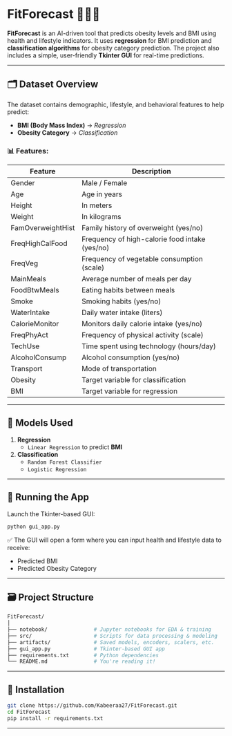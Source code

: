 # FitForecast 🧠🏃‍♂️

**FitForecast** is an AI-driven tool that predicts obesity levels and BMI using health and lifestyle indicators. It uses **regression** for BMI prediction and **classification algorithms** for obesity category prediction. The project also includes a simple, user-friendly **Tkinter GUI** for real-time predictions.

---

## 🗂️ Dataset Overview

The dataset contains demographic, lifestyle, and behavioral features to help predict:

- **BMI (Body Mass Index)** → *Regression*
- **Obesity Category** → *Classification*

### 📊 Features:
| Feature               | Description                                         |
|-----------------------|-----------------------------------------------------|
| Gender                | Male / Female                                       |
| Age                   | Age in years                                        |
| Height                | In meters                                           |
| Weight                | In kilograms                                        |
| FamOverweightHist     | Family history of overweight (yes/no)              |
| FreqHighCalFood       | Frequency of high-calorie food intake (yes/no)     |
| FreqVeg               | Frequency of vegetable consumption (scale)         |
| MainMeals             | Average number of meals per day                     |
| FoodBtwMeals          | Eating habits between meals                         |
| Smoke                 | Smoking habits (yes/no)                             |
| WaterIntake           | Daily water intake (liters)                         |
| CalorieMonitor        | Monitors daily calorie intake (yes/no)             |
| FreqPhyAct            | Frequency of physical activity (scale)             |
| TechUse               | Time spent using technology (hours/day)            |
| AlcoholConsump        | Alcohol consumption (yes/no)                        |
| Transport             | Mode of transportation                              |
| Obesity               | Target variable for classification                 |
| BMI                   | Target variable for regression                      |

---

## 🤖 Models Used

1. **Regression**
   - `Linear Regression` to predict **BMI**
2. **Classification**
   - `Random Forest Classifier`
   - `Logistic Regression`

---

## 🚀 Running the App
Launch the Tkinter-based GUI:

```bash
python gui_app.py
```

✅ The GUI will open a form where you can input health and lifestyle data to receive:

- Predicted BMI
- Predicted Obesity Category

---

## 🗃️ Project Structure
```bash
FitForecast/
│
├── notebook/               # Jupyter notebooks for EDA & training
├── src/                    # Scripts for data processing & modeling
├── artifacts/              # Saved models, encoders, scalers, etc.
├── gui_app.py              # Tkinter-based GUI app
├── requirements.txt        # Python dependencies
└── README.md               # You're reading it!
```
---

## 🧰 Installation

```bash
git clone https://github.com/Kabeeraa27/FitForecast.git
cd FitForecast
pip install -r requirements.txt
```
---
